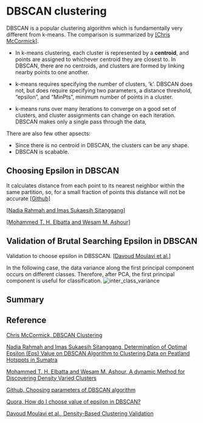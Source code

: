 
# DBSCAN clustering

DBSCAN is a popular clustering algorithm which is fundamentally very different from k-means. The comparison is summarized by [[Chris McCormick]][DBSCAN Clustering].

* In k-means clustering, each cluster is represented by a **centroid**, and points are assigned to whichever centroid they are closest to. In DBSCAN, there are no centroids, and clusters are formed by linking nearby points to one another.

* k-means requires specifying the number of clusters, ‘k’. DBSCAN does not, but does require specifying two parameters, a distance threshold, “epsilon”, and “MinPts”, minimum number of points in a cluster.

* k-means runs over many iterations to converge on a good set of clusters, and cluster assignments can change on each iteration. DBSCAN makes only a single pass through the data,

There are also few other apsects:

* Since there is no centroid in DBSCAN, the clusters can be any shape.
* DBSCAN is scabable.


## Choosing Epsilon in DBSCAN

It calculates distance from each point to its nearest neighbor within the same partition, so, for a small fraction of points this distance will not be accurate [[Github]][Choosing parameters of DBSCAN algorithm]


[[Nadia Rahmah and Imas Sukaesih Sitanggang]][Determination of Optimal Epsilon (Eps) Value on DBSCAN Algorithm to Clustering Data on Peatland Hotspots in Sumatra]


[[Mohammed T. H. Elbatta and Wesam M. Ashour]][A dynamic Method for Discovering Density Varied Clusters]


## Validation of Brutal Searching Epsilon in DBSCAN

Validation to choose epsilon in DBSSCAN. [[Davoud Moulavi et al.]][Density-Based Clustering Validation]


In the following case, the data variance along the first principal component occurs on different classes. Therefore, after PCA, the first principal component is useful for classification.
![inter_class_variance](images/inter_class_variance.png)


   



## Summary












## Reference


[DBSCAN Clustering]:http://mccormickml.com/2016/11/08/dbscan-clustering/
[Chris McCormick, DBSCAN Clustering](http://mccormickml.com/2016/11/08/dbscan-clustering/)



[Determination of Optimal Epsilon (Eps) Value on DBSCAN Algorithm to Clustering Data on Peatland Hotspots in Sumatra]:https://iopscience.iop.org/article/10.1088/1755-1315/31/1/012012/pdf
[Nadia Rahmah and Imas Sukaesih Sitanggang, Determination of Optimal Epsilon (Eps) Value on DBSCAN Algorithm to Clustering Data on Peatland Hotspots in Sumatra](https://iopscience.iop.org/article/10.1088/1755-1315/31/1/012012/pdf)


[A dynamic Method for Discovering Density Varied Clusters]:https://www.researchgate.net/publication/256706346_A_dynamic_Method_for_Discovering_Density_Varied_Clusters
[Mohammed T. H. Elbatta and Wesam M. Ashour, A dynamic Method for Discovering Density Varied Clusters](https://www.researchgate.net/publication/256706346_A_dynamic_Method_for_Discovering_Density_Varied_Clusters)



[Choosing parameters of DBSCAN algorithm]: https://github.com/alitouka/spark_dbscan/wiki/Choosing-parameters-of-DBSCAN-algorithm
[Github, Choosing parameters of DBSCAN algorithm](https://github.com/alitouka/spark_dbscan/wiki/Choosing-parameters-of-DBSCAN-algorithm)

[How do I choose value of epsilon in DBSCAN?]: https://www.quora.com/How-do-I-choose-value-of-epsilon-in-DBSCAN
[Quora, How do I choose value of epsilon in DBSCAN?](https://www.quora.com/How-do-I-choose-value-of-epsilon-in-DBSCAN)

[Density-Based Clustering Validation]: http://www.dbs.ifi.lmu.de/~zimek/publications/SDM2014/DBCV.pdf
[Davoud Moulavi et al., Density-Based Clustering Validation](http://www.dbs.ifi.lmu.de/~zimek/publications/SDM2014/DBCV.pdf)



